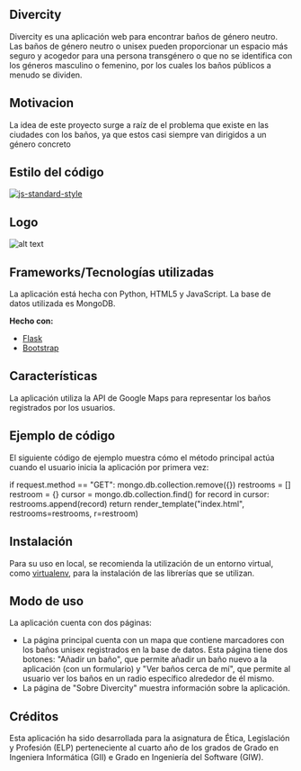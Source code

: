 ## Divercity
Divercity es una aplicación web para encontrar baños de género neutro.
Las baños de género neutro o unisex pueden proporcionar un espacio más seguro y acogedor para una persona transgénero o que no se identifica con los géneros masculino o femenino, por los cuales los baños públicos a menudo se dividen.

## Motivacion
La idea de este proyecto surge a raíz de el problema que existe en las ciudades con los baños, ya que estos casi siempre van dirigidos a un género concreto

## Estilo del código

[![js-standard-style](https://img.shields.io/badge/code%20style-standard-brightgreen.svg?style=flat)](https://github.com/feross/standard)
 
## Logo
![alt text](https://github.com/Divercity/Divercity/blob/master/static/img/logo.jpg)

## Frameworks/Tecnologías utilizadas
La aplicación está hecha con Python, HTML5 y JavaScript. La base de datos utilizada es MongoDB.

<b>Hecho con:</b>
- [Flask](http://flask.pocoo.org/)
- [Bootstrap](https://getbootstrap.com/)

## Características
La aplicación utiliza la API de Google Maps para representar los baños registrados por los usuarios.

## Ejemplo de código
El siguiente código de ejemplo muestra cómo el método principal actúa cuando el usuario inicia la aplicación por primera vez:

if request.method == "GET":
        mongo.db.collection.remove({})
        restrooms = []
        restroom = {}
        cursor = mongo.db.collection.find()
        for record in cursor:
            restrooms.append(record)
return render_template("index.html", restrooms=restrooms, r=restroom)

## Instalación
Para su uso en local, se recomienda la utilización de un entorno virtual, como [virtualenv](https://virtualenv.pypa.io), para la instalación de las librerías que se utilizan.

## Modo de uso
La aplicación cuenta con dos páginas:
- La página principal cuenta con un mapa que contiene marcadores con los baños unisex registrados en la base de datos. Esta página tiene dos botones: "Añadir un baño", que permite añadir un baño nuevo a la aplicación (con un formulario) y "Ver baños cerca de mí", que permite al usuario ver los baños en un radio específico alrededor de él mismo.
- La página de "Sobre Divercity" muestra información sobre la aplicación.

## Créditos
Esta aplicación ha sido desarrollada para la asignatura de Ética, Legislación y Profesión (ELP) perteneciente al cuarto año de los grados de Grado en Ingeniera Informática (GII) e Grado en Ingeniería del Software (GIW).
